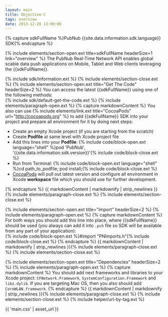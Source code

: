 ```yaml
---
layout: main
title: Objective-C
tags: overview
date: 2013-12-28 13:00:00
---
```

{% capture sdkFullName %}PubNub {{site.data.information.sdk.language}} SDK{% endcapture %}


{% include elements/section-open.ext title=sdkFullName headerSize=1 link="overview" %}
The PubNub Real-Time Network API enables global scable data push applications on Mobile, Tablet and Web clients leveraging the {{sdkFullName}}.  

{% include sdk/information.ext %}
{% include elements/section-close.ext %}
{% include elements/section-open.ext title="Get The Code" headerSize=2 %}
You can access the latest {{sdkFullName}} using one of the following methods:  
{% include sdk/default-get-the-code.ext %}
{% include elements/paragraph-open.ext %}
{% capture markdownContent %}
You also can use {% include elements/link.ext title="CocoaPods" url="http://cocoapods.org" %} to add {{sdkFullName}} SDK into your project and prepare all environment for it by doing next steps:  

* Create an empty Xcode project (if you are starting from the scratch)  
* Create **Podfile** at same level with Xcode project file  
* Add this lines into your **Podfile**: 
{% include code/block-open.ext language="shell" %}pod 'PubNub', '{{site.data.information.sdk.version}}'{% include code/block-close.ext %}
* Run from Terminal: {% include code/block-open.ext language="shell" %}cd path_to_podfile; pod install;{% include code/block-close.ext %}  
* [CocoaPods](http://cocoapods.org "CocoaPods") will pull out latest version and configure all environment in Xcode **workspace** file which you should use for further development.

{% endcapture %}
{{ markdownContent | markdownify | strip_newlines }}{% include elements/paragraph-close.ext %}
{% include elements/section-close.ext %}

{% include elements/section-open.ext title="Import" headerSize=2 %}
{% include elements/paragraph-open.ext %}
{% capture markdownContent %}
For both ways you should add this line into place, where {{sdkFullName}} should be used (you always can add it into `.pch` file so SDK will be available from any part of your application):  
{% include code/block-open.ext %}#import "PNImports.h"{% include code/block-close.ext %}
{% endcapture %}
{{ markdownContent | markdownify | strip_newlines }}{% include elements/paragraph-close.ext %}
{% include elements/section-close.ext %}

{% include elements/section-open.ext title="Dependencies" headerSize=2 %}
{% include elements/paragraph-open.ext %}
{% capture markdownContent %}
You should add next frameworks and libraries to your Xcode project: `CFNetwork.Framework`, `SystemConfiguration.Framework` and `libz.dylib`. If you are targeting Mac OS, then you also should add `CoreWLAN.framework`.
{% endcapture %}
{{ markdownContent | markdownify | strip_newlines }}{% include elements/paragraph-close.ext %}
{% include elements/section-close.ext %}
{% include helper/url-by-tag.ext %}

{{ 'main.css' | asset_url }}